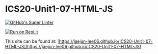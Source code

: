 # ICS20-Unit1-07-HTML-JS
[![GitHub's Super Linter](https://github.com/jaejun-lee06/ICS20-Unit1-07-HTML-JS/workflows/GitHub's%20Super%20Linter/badge.svg)](https://github.com/jaejun-lee06/ICS20-Unit1-07-HTML-JS/actions)

[![Run on Repl.it](https://repl.it/badge/github/jaejun-lee06/ICS20-Unit1-07-HTML-JS)](https://repl.it/github/jaejun-lee06/ICS20-Unit1-07-HTML-JS)

This site can be found at: [https://jaejun-lee06.github.io/ICS20-Unit1-07-HTML-JS](https://jaejun-lee06.github.io/ICS20-Unit1-07-HTML-JS)

